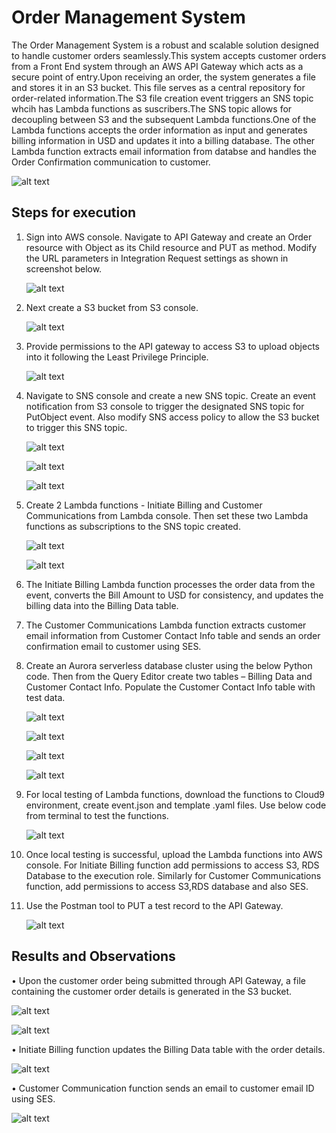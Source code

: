 
# Order Management System

The Order Management System is a robust and scalable solution designed to handle customer orders seamlessly.This system accepts customer orders from a Front End system through an AWS API Gateway which acts as a secure point of entry.Upon receiving an order, the system generates a file and stores it in an S3 bucket. This file serves as a central repository for order-related information.The S3 file creation event triggers an SNS topic whcih has Lambda functions as suscribers.The SNS topic allows for decoupling between S3 and the subsequent Lambda functions.One of the Lambda functions accepts the order information as input and generates billing information in USD and updates it into a billing database. The other Lambda function extracts email information from databse and handles the Order Confirmation communication to customer.

![alt text](https://github.com/pratheekshavrao/Order-Management-System/blob/main/Images/Order_management_system.jpeg)

## Steps for execution

1.	Sign into AWS console. Navigate to API Gateway and create an Order resource with Object as its Child resource and PUT as method. Modify the URL parameters in Integration Request settings  as shown in         screenshot below.
  	
    ![alt text](https://github.com/pratheekshavrao/Order-Management-System/blob/main/Images/OrderManagementAPICreated.jpg)
  	
3.	Next create a S3 bucket from S3 console.
   
    ![alt text](https://github.com/pratheekshavrao/Order-Management-System/blob/main/Images/OrderManagementS3Bucket.jpg)
  	
5.	Provide permissions to the API gateway to access S3 to upload objects into it following the Least Privilege Principle.
   
    ![alt text](https://github.com/pratheekshavrao/Order-Management-System/blob/main/Images/APIGatewayS3AccessRole.jpg)
  	
7.	Navigate to SNS console and create a new SNS topic. Create an event  notification from S3 console to trigger the designated SNS topic for PutObject event. Also modify SNS access policy to allow the S3 bucket 
    to trigger this SNS topic.

    ![alt text](https://github.com/pratheekshavrao/Order-Management-System/blob/main/Images/OrderCapturedNotificationSNS.jpg)


    ![alt text](https://github.com/pratheekshavrao/Order-Management-System/blob/main/Images/S3EventNotificationSNS.jpg)


    ![alt text](https://github.com/pratheekshavrao/Order-Management-System/blob/main/Images/S3AllowTriggerSNSPolicy.jpg)
  	
9.	Create 2 Lambda functions  - Initiate  Billing and Customer Communications from Lambda console. Then set these two Lambda functions as subscriptions to the SNS topic created.

  	![alt text](https://github.com/pratheekshavrao/Order-Management-System/blob/main/Images/InitiateBillingLambdaCreation.jpg)

  	![alt text](https://github.com/pratheekshavrao/Order-Management-System/blob/main/Images/CustomerComminicationsLambdaCreation.jpg)
	
13.	The Initiate Billing Lambda function processes the order data from the event, converts the Bill Amount to USD for consistency, and updates the billing data into the Billing Data table.
    
15.	The Customer Communications Lambda function extracts customer email information from Customer Contact Info table and sends an order confirmation email to customer using SES.
    
16.	Create an Aurora serverless database cluster using the below Python code. Then from the Query Editor create two tables – Billing Data and Customer Contact Info. Populate the Customer Contact Info table with test data.
    
	![alt text](https://github.com/pratheekshavrao/Order-Management-System/blob/main/Images/DatabaseCreated.jpg)

	![alt text](https://github.com/pratheekshavrao/Order-Management-System/blob/main/Images/BillingDataTableCreated.jpg)

   	![alt text](https://github.com/pratheekshavrao/Order-Management-System/blob/main/Images/CustomerContactInfoTableCreated.jpg)

       ![alt text](https://github.com/pratheekshavrao/Order-Management-System/blob/main/Images/CustomerContactInfoTableContents.jpg)

18.	For local testing of Lambda functions, download the functions to Cloud9 environment, create event.json and template .yaml files. Use below code from terminal to test the functions.

       ![alt text](https://github.com/pratheekshavrao/Order-Management-System/blob/main/Images/LocalInvokeCode.jpeg)
        
20.	 Once local testing is successful, upload the Lambda functions into AWS console. For Initiate Billing function add permissions to access S3, RDS Database to the execution role. Similarly for Customer Communications function, add permissions to access S3,RDS database and also SES.
    
22.	Use the Postman tool to PUT a test record to the API Gateway.

	![alt text](https://github.com/pratheekshavrao/Order-Management-System/blob/main/Images/PutRecordUsingPostman.jpg)


## Results and Observations

•	Upon the customer order being submitted through API Gateway, a file containing the customer order details is generated in the S3 bucket.

![alt text](https://github.com/pratheekshavrao/Order-Management-System/blob/main/Images/ObjectCreatedS3.jpg)
	
![alt text](https://github.com/pratheekshavrao/Order-Management-System/blob/main/Images/ObjectContents.jpg)

•	Initiate Billing function updates the Billing Data table with the order details.

![alt text](https://github.com/pratheekshavrao/Order-Management-System/blob/main/Images/RecordsInsertedBillingDataTable.jpg)

•	Customer Communication function sends an email to customer email ID using SES.

![alt text](https://github.com/pratheekshavrao/Order-Management-System/blob/main/Images/EmailReceived.jpg)


